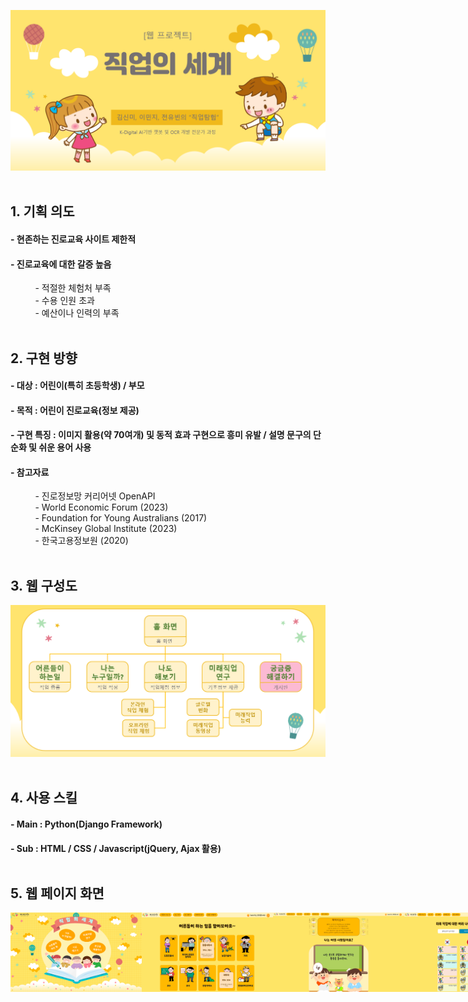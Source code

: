 <img src="images/webProject01_coverImg.png" style="display:inline-block; width:700px; margin:auto;"/><br/><br/>

## 1. 기획 의도
#### - 현존하는 진로교육 사이트 제한적
#### - 진로교육에 대한 갈증 높음
&#160; &#160; &#160; &#160; &#160; - 적절한 체험처 부족<br/>
&#160; &#160; &#160; &#160; &#160; - 수용 인원 초과<br/>
&#160; &#160; &#160; &#160; &#160; - 예산이나 인력의 부족<br/><br/>


## 2. 구현 방향
#### - 대상 : 어린이(특히 초등학생) / 부모
#### - 목적 : 어린이 진로교육(정보 제공)
#### - 구현 특징 : 이미지 활용(약 70여개) 및 동적 효과 구현으로 흥미 유발 / 설명 문구의 단순화 및 쉬운 용어 사용
#### - 참고자료
&#160; &#160; &#160; &#160; &#160; - 진로정보망 커리어넷 OpenAPI<br/>
&#160; &#160; &#160; &#160; &#160; - World Economic Forum (2023)<br/>
&#160; &#160; &#160; &#160; &#160; - Foundation for Young Australians (2017)<br/>
&#160; &#160; &#160; &#160; &#160; - McKinsey Global Institute (2023)<br/>
&#160; &#160; &#160; &#160; &#160; - 한국고용정보원 (2020)<br/><br/>


## 3. 웹 구성도
<img src="images/webProject01_index.png" style="display:inline-block; width:700px; margin:auto;"/><br/><br/>


## 4. 사용 스킬
#### - Main : Python(Django Framework)
#### - Sub : HTML / CSS / Javascript(jQuery, Ajax 활용)<br/><br/>


## 5. 웹 페이지 화면
<div style="display:flex; width:700px; margin:auto;">
  <img src="images/webProject01_page00.png" style="width:30%;"/>
  <img src="images/webProject01_page01.png" style="width:30%;"/>
  <img src="images/webProject01_page02.png" style="width:30%;"/>
  <img src="images/webProject01_page03.png" style="width:30%;"/>
  <img src="images/webProject01_page04.png" style="width:30%;"/>
</div>








